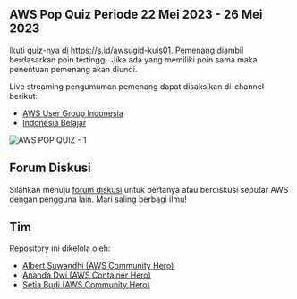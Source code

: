 ## AWS Pop Quiz Periode 22 Mei 2023 - 26 Mei 2023

Ikuti quiz-nya di https://s.id/awsugid-kuis01. Pemenang diambil berdasarkan poin tertinggi. Jika ada yang memiliki poin sama maka penentuan pemenang akan diundi.

Live streaming pengumuman pemenang dapat disaksikan di-channel berikut:

- [AWS User Group Indonesia](https://www.youtube.com/watch?v=_3HPBD9Mr0s)
- [Indonesia Belajar](https://www.youtube.com/watch?v=K292Fw6Prmc)

![AWS POP QUIZ - 1](https://github.com/awsugid/.github/assets/469847/6c6bb280-743f-4df6-9e78-6ed309032759)

## Forum Diskusi

Silahkan menuju [forum diskusi](https://github.com/awsugid/forum/discussions) untuk bertanya atau berdiskusi seputar AWS dengan pengguna lain. Mari saling berbagi ilmu!

## Tim

Repository ini dikelola oleh:

- [Albert Suwandhi (AWS Community Hero)](https://www.linkedin.com/in/albertsuwandhi/)
- [Ananda Dwi (AWS Container Hero)](https://www.linkedin.com/in/anandadwir/)
- [Setia Budi (AWS Community Hero)](https://www.linkedin.com/in/boedybios/)
